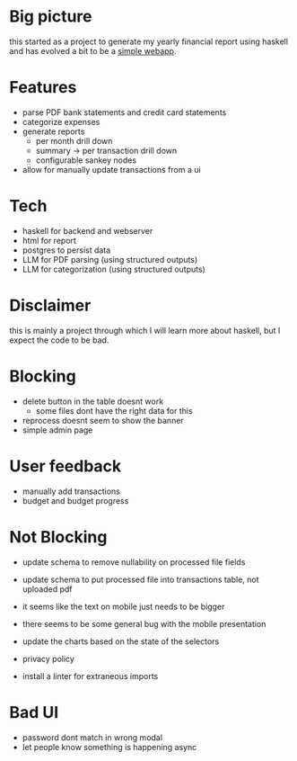 # Big picture

this started as a project to generate my yearly financial report using haskell
and has evolved a bit to be a [simple webapp](https://myfinancereport.com/).

# Features

- parse PDF bank statements and credit card statements
- categorize expenses
- generate reports
  - per month drill down
  - summary -> per transaction drill down
  - configurable sankey nodes
- allow for manually update transactions from a ui

# Tech

- haskell for backend and webserver
- html for report
- postgres to persist data
- LLM for PDF parsing (using structured outputs)
- LLM for categorization (using structured outputs)

# Disclaimer

this is mainly a project through which I will learn more about haskell, but I expect the code to be bad.

# Blocking

- delete button in the table doesnt work
  - some files dont have the right data for this
- reprocess doesnt seem to show the banner
- simple admin page

# User feedback

- manually add transactions
- budget and budget progress

# Not Blocking

- update schema to remove nullability on processed file fields
- update schema to put processed file into transactions table, not uploaded pdf
- it seems like the text on mobile just needs to be bigger
- there seems to be some general bug with the mobile presentation

- update the charts based on the state of the selectors

- privacy policy
- install a linter for extraneous imports

# Bad UI

- password dont match in wrong modal
- let people know something is happening async
